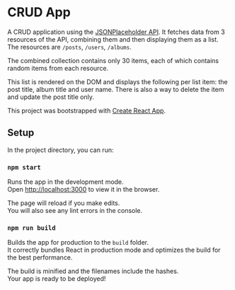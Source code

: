 # CRUD App

A CRUD application using the [JSONPlaceholder API](https://jsonplaceholder.typicode.com/). It fetches data from 3 resources of the API, combining them and then displaying them as a list. The resources are `/posts`, `/users`, `/albums`.

The combined collection contains only 30 items, each of which contains random items from each resource.

This list is rendered on the DOM and displays the following per list item: the post title, album title and user name. There is also a way to delete the item and update the post title only.

This project was bootstrapped with [Create React App](https://github.com/facebookincubator/create-react-app).

## Setup

In the project directory, you can run:

### `npm start`

Runs the app in the development mode.<br>
Open [http://localhost:3000](http://localhost:3000) to view it in the browser.

The page will reload if you make edits.<br>
You will also see any lint errors in the console.

### `npm run build`

Builds the app for production to the `build` folder.<br>
It correctly bundles React in production mode and optimizes the build for the best performance.

The build is minified and the filenames include the hashes.<br>
Your app is ready to be deployed!